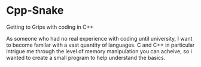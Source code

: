 # Cpp-Snake
Getting to Grips with coding in C++

As someone who had no real experience with coding until university, I want to become familar with a vast quantity of languages.
C and C++ in particular intrigue me through the level of memory manipulation you can acheive, so i wanted to create a small program to help understand the basics.
